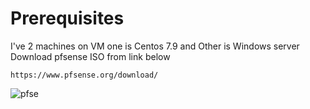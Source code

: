 # Prerequisites

I've 2 machines on VM one is Centos 7.9 and Other is Windows server 
Download pfsense ISO from link below
    
    https://www.pfsense.org/download/

![pfse](https://github.com/shubnimkar/Security-and-Traffic-Management/assets/46809421/30c14ef5-72bd-47aa-abac-88faeca5ce14)
